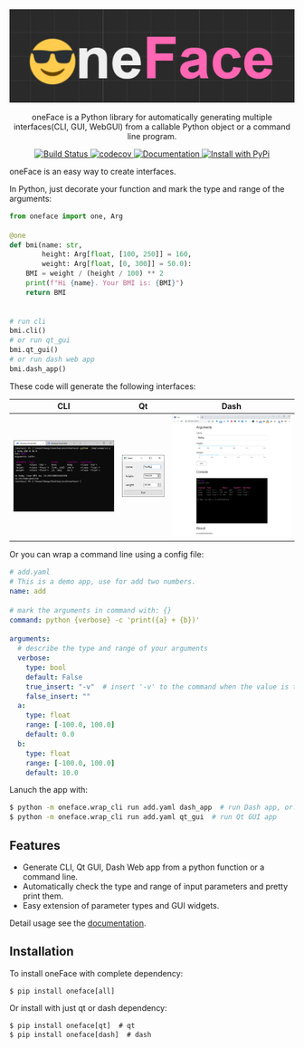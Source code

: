 <div align="center">

<img src="./docs/imgs/logo.png">

<p> oneFace is a Python library for automatically generating multiple interfaces(CLI, GUI, WebGUI) from a callable Python object or a command line program. </p>

<p>
    <a href="https://github.com/Nanguage/oneFace/actions/workflows/build_and_test.yml">
        <img src="https://github.com/Nanguage/oneFace/actions/workflows/build_and_test.yml/badge.svg" alt="Build Status">
    </a>
    <a href="https://app.codecov.io/gh/Nanguage/oneFace">
        <img src="https://codecov.io/gh/Nanguage/oneFace/branch/master/graph/badge.svg" alt="codecov">
    </a>
    <a href="https://oneface.readthedocs.io/en/latest/">
    	<img src="https://readthedocs.org/projects/oneface/badge/?version=latest" alt="Documentation">
    </a>
  <a href="https://pypi.org/project/oneFace/">
    <img src="https://img.shields.io/pypi/v/oneface.svg" alt="Install with PyPi" />
  </a>
</p>

</div>


oneFace is an easy way to create interfaces.

In Python, just decorate your function and mark the type and range of the arguments:

```Python
from oneface import one, Arg

@one
def bmi(name: str,
        height: Arg[float, [100, 250]] = 160,
        weight: Arg[float, [0, 300]] = 50.0):
    BMI = weight / (height / 100) ** 2
    print(f"Hi {name}. Your BMI is: {BMI}")
    return BMI


# run cli
bmi.cli()
# or run qt_gui
bmi.qt_gui()
# or run dash web app
bmi.dash_app()
```

These code will generate the following interfaces:

|  CLI | Qt | Dash |
| ---- | -- | ---- |
| ![CLI](./docs/imgs/bmi_cli.png) | ![Qt](./docs/imgs/bmi_qt.png) | ![Dash](./docs/imgs/bmi_dash.png) |


Or you can wrap a command line using a config file:

```yaml
# add.yaml
# This is a demo app, use for add two numbers.
name: add

# mark the arguments in command with: {}
command: python {verbose} -c 'print({a} + {b})'

arguments:
  # describe the type and range of your arguments
  verbose:
    type: bool
    default: False
    true_insert: "-v"  # insert '-v' to the command when the value is true
    false_insert: ""
  a:
    type: float
    range: [-100.0, 100.0]
    default: 0.0
  b:
    type: float
    range: [-100.0, 100.0]
    default: 10.0
```

Lanuch the app with:

```Bash
$ python -m oneface.wrap_cli run add.yaml dash_app  # run Dash app, or:
$ python -m oneface.wrap_cli run add.yaml qt_gui  # run Qt GUI app
```

## Features

+ Generate CLI, Qt GUI, Dash Web app from a python function or a command line.
+ Automatically check the type and range of input parameters and pretty print them.
+ Easy extension of parameter types and GUI widgets.

Detail usage see the [documentation](https://oneface.readthedocs.io/en/latest/).

## Installation

To install oneFace with complete dependency:

```
$ pip install oneface[all]
```

Or install with just qt or dash dependency:

```
$ pip install oneface[qt]  # qt
$ pip install oneface[dash]  # dash
```
